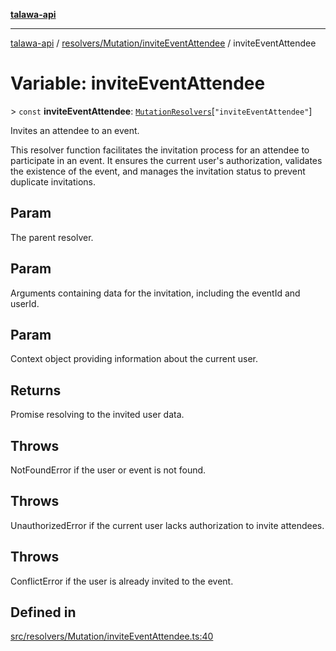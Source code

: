 [**talawa-api**](../../../../README.md)

***

[talawa-api](../../../../modules.md) / [resolvers/Mutation/inviteEventAttendee](../README.md) / inviteEventAttendee

# Variable: inviteEventAttendee

\> `const` **inviteEventAttendee**: [`MutationResolvers`](../../../../types/generatedGraphQLTypes/type-aliases/MutationResolvers.md)\[`"inviteEventAttendee"`\]

Invites an attendee to an event.

This resolver function facilitates the invitation process for an attendee to participate in an event.
It ensures the current user's authorization, validates the existence of the event, and manages the invitation status
to prevent duplicate invitations.

## Param

The parent resolver.

## Param

Arguments containing data for the invitation, including the eventId and userId.

## Param

Context object providing information about the current user.

## Returns

Promise resolving to the invited user data.

## Throws

NotFoundError if the user or event is not found.

## Throws

UnauthorizedError if the current user lacks authorization to invite attendees.

## Throws

ConflictError if the user is already invited to the event.

## Defined in

[src/resolvers/Mutation/inviteEventAttendee.ts:40](https://github.com/PalisadoesFoundation/talawa-api/blob/832d310bae30bd8cb45fb1b44f62dd776dccc52f/src/resolvers/Mutation/inviteEventAttendee.ts#L40)
